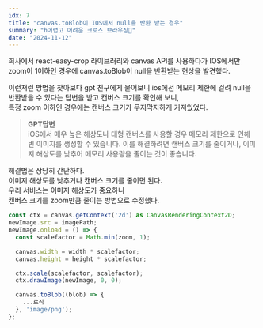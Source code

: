 ```yaml
---
idx: 7
title: "canvas.toBlob이 IOS에서 null을 반환 받는 경우"
summary: "h어렵고 어려운 크로스 브라우징🤣"
date: "2024-11-12"
---
```


회사에서 react-easy-crop 라이브러리와 canvas API를 사용하다가 IOS에서만 zoom이 1이하인 경우에 canvas.toBlob이 null을 반환받는 현상을 발견했다.

이런저런 방법을 찾아보다 gpt 친구에게 물어보니 ios에선 메모리 제한에 걸려 null을 반환받을 수 있다는 답변을 받고 캔버스 크기를 확인해 보니,  
특정 zoom 이하인 경우에는 캔버스 크기가 무지막지하게 커져있었다.

> **GPT답변**  
> iOS에서 매우 높은 해상도나 대형 캔버스를 사용할 경우 메모리 제한으로 인해 빈 이미지를 생성할 수 있습니다. 이를 해결하려면 캔버스 크기를 줄이거나, 이미지 해상도를 낮추어 메모리 사용량을 줄이는 것이 좋습니다.

해결법은 상당히 간단하다.  
이미지 해상도를 낮추거나 캔버스 크기를 줄이면 된다.  
우리 서비스는 이미지 해상도가 중요하니  
캔버스 크기를 zoom만큼 줄이는 방법으로 수정했다.

```ts
const ctx = canvas.getContext('2d') as CanvasRenderingContext2D;
newImage.src = imagePath;
newImage.onload = () => {
  const scalefactor = Math.min(zoom, 1);

  canvas.width = width * scalefactor;
  canvas.height = height * scalefactor;

  ctx.scale(scalefactor, scalefactor);
  ctx.drawImage(newImage, 0, 0);

  canvas.toBlob((blob) => {
    ...로직
  }, 'image/png');
};
```
